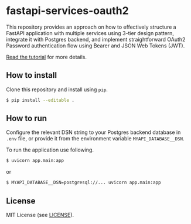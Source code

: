 # fastapi-services-oauth2

This repository provides an approach on how to effectively structure a FastAPI application 
with multiple services using 3-tier design pattern, integrate it with Postgres backend, 
and implement straightforward OAuth2 Password authentication flow using Bearer and 
JSON Web Tokens (JWT).

[Read the tutorial][1] for more details.

[1]: https://medium.com/@vanilla-ninja/structuring-fastapi-services-using-3-tier-design-pattern-cf7622c2fd8a "Structuring FastAPI Application Using 3-Tier Design Pattern"

## How to install

Clone this repository and install using `pip`.

```bash
$ pip install --editable .
```

## How to run

Configure the relevant DSN string to your Postgres backend database in `.env` file, 
or provide it from the environment variable `MYAPI_DATABASE__DSN`.

To run the application use following.

```bash
$ uvicorn app.main:app
```

or 

```bash
$ MYAPI_DATABASE__DSN=postgresql://... uvicorn app.main:app
```

## License

MIT License (see [LICENSE](LICENSE)).